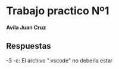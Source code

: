 # Trabajo practico Nº1
**Avila Juan Cruz**
## Respuestas
-3
    -c: El archivo ".vscode" no deberia estar